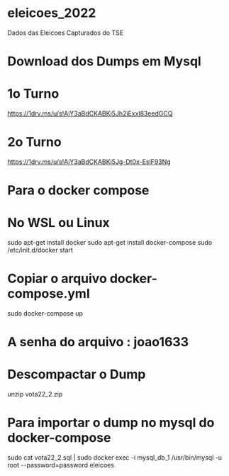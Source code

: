 # eleicoes_2022
Dados das Eleicoes Capturados do TSE

# Download dos Dumps em Mysql

# 1o Turno
https://1drv.ms/u/s!AjY3aBdCKABKj5Jh2iExxl83eedGCQ

# 2o Turno
https://1drv.ms/u/s!AjY3aBdCKABKj5Jg-Dt0x-EslF93Ng


# Para o docker compose
# No WSL ou Linux
sudo apt-get install docker
sudo apt-get install docker-compose
sudo /etc/init.d/docker start

# Copiar o arquivo docker-compose.yml
sudo docker-compose up

# A senha do arquivo : joao1633

# Descompactar o Dump
unzip vota22_2.zip

# Para importar o dump no mysql do docker-compose
sudo cat vota22_2.sql | sudo docker exec -i mysql_db_1 /usr/bin/mysql -u root --password=password eleicoes
